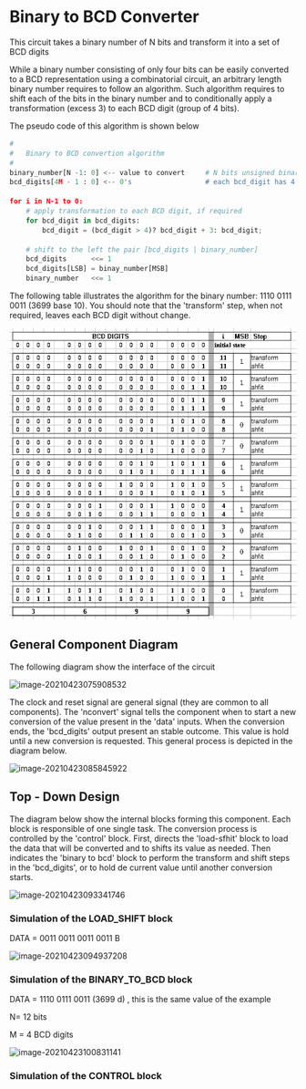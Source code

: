 # Binary to BCD Converter

This circuit takes a binary number of N bits and transform it into a set of BCD digits

While a binary number consisting of only four bits can be easily converted to a BCD representation using a combinatorial circuit, an arbitrary length binary number requires to follow an algorithm. Such algorithm requires to shift each of the bits in the binary number and to conditionally apply a transformation (excess 3) to each BCD digit (group of 4 bits).

The pseudo code of this algorithm is shown below

````python
#
# 	Binary to BCD convertion algorithm
#
binary_number[N -1: 0] <-- value to convert		# N bits unsigned binary number
bcd_digits[4M - 1 : 0] <-- 0's              	# each bcd_digit has 4 bits

for i in N-1 to 0:
    # apply transformation to each BCD digit, if required
   	for bcd_digit in bcd_digits:
        bcd_digit = (bcd_digit > 4)? bcd_digit + 3: bcd_digit;

    # shift to the left the pair [bcd_digits | binary_number]
    bcd_digits      <<= 1
    bcd_digits[LSB] = binay_number[MSB]
	binary_number   <<= 1
````



The following table illustrates the algorithm for the binary number: 1110 0111 0011 (3699 base 10). You should note that the 'transform' step, when not required, leaves each BCD digit without change.

![](.\resources\images\paper_example.png)

## General Component Diagram

The following diagram show the interface of the circuit



![image-20210423075908532](C:\Users\g2marco\AppData\Roaming\Typora\typora-user-images\image-20210423075908532.png)



The clock and reset signal are general signal (they are common to all components). The 'nconvert' signal tells the component when to start a new conversion of the value present in the 'data' inputs. When the conversion ends, the 'bcd_digits' output present an stable outcome. This value is hold until a new conversion is requested. This general process is depicted in the diagram below. 

![image-20210423085845922](C:\Users\g2marco\AppData\Roaming\Typora\typora-user-images\image-20210423085845922.png)

## Top - Down Design

The diagram below show the internal blocks forming this component. Each block is responsible of one single task. The conversion process is controlled by the 'control' block. First, directs the 'load-sfhit' block to load the data that will be converted and to shifts its value as needed. Then indicates the 'binary to bcd' block to perform the transform and shift steps in the 'bcd_digits', or to hold de current value until another conversion starts.

 ![image-20210423093341746](C:\Users\g2marco\AppData\Roaming\Typora\typora-user-images\image-20210423093341746.png)



### Simulation of the LOAD_SHIFT block

DATA = 0011 0011 0011 0011 B 

![image-20210423094937208](C:\Users\g2marco\AppData\Roaming\Typora\typora-user-images\image-20210423094937208.png)



### Simulation of the BINARY_TO_BCD block

DATA = 1110 0111 0011 (3699 d) , this is the same value of the example

N= 12 bits

M = 4 BCD digits 

![image-20210423100831141](C:\Users\g2marco\AppData\Roaming\Typora\typora-user-images\image-20210423100831141.png)



### Simulation of the CONTROL block
